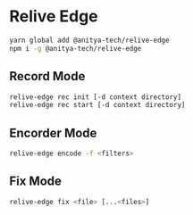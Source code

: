 # Relive Edge

```bash
yarn global add @anitya-tech/relive-edge
npm i -g @anitya-tech/relive-edge
```

## Record Mode

```bash
relive-edge rec init [-d context directory]
relive-edge rec start [-d context directory]
```

## Encorder Mode

```bash
relive-edge encode -f <filters>
```

## Fix Mode

```bash
relive-edge fix <file> [...<files>]
```
